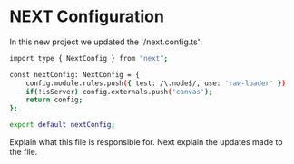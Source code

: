 # NEXT Configuration

In this new project we updated the '/next.config.ts':

```bash
import type { NextConfig } from "next";

const nextConfig: NextConfig = {
    config.module.rules.push({ test: /\.node$/, use: 'raw-loader' })
    if(!isServer) config.externals.push('canvas');
    return config;
};

export default nextConfig;
```
Explain what this file is responsible for. Next explain the updates made to the file.